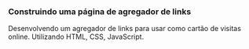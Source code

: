 ### **Construindo uma página de agregador de links**

Desenvolvendo um agregador de links para usar como cartão de visitas online. Utilizando HTML, CSS, JavaScript.